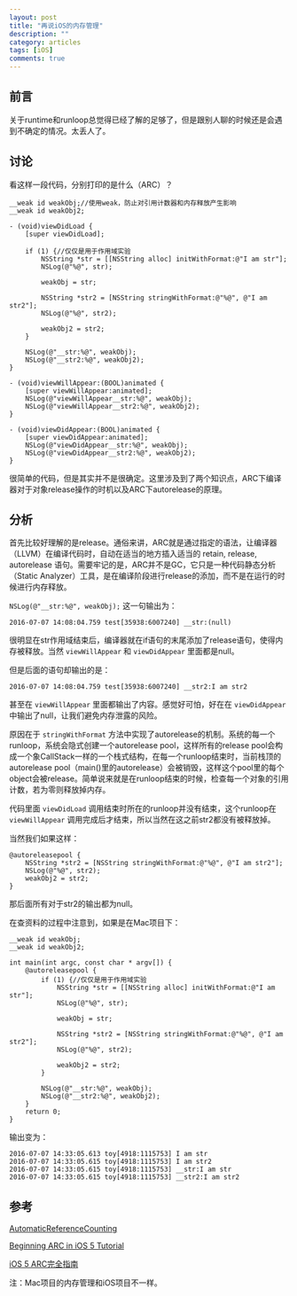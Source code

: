 ```yaml
---
layout: post
title: "再说iOS的内存管理"
description: ""
category: articles
tags: [iOS]
comments: true
---
```


## 前言

关于runtime和runloop总觉得已经了解的足够了，但是跟别人聊的时候还是会遇到不确定的情况。太丢人了。

## 讨论

看这样一段代码，分别打印的是什么（ARC）？

```objc
__weak id weakObj;//使用weak，防止对引用计数器和内存释放产生影响
__weak id weakObj2;

- (void)viewDidLoad {
    [super viewDidLoad];
    
    if (1) {//仅仅是用于作用域实验
        NSString *str = [[NSString alloc] initWithFormat:@"I am str"];
        NSLog(@"%@", str);
        
        weakObj = str;
        
        NSString *str2 = [NSString stringWithFormat:@"%@", @"I am str2"];
        NSLog(@"%@", str2);
        
        weakObj2 = str2;
    }
    
    NSLog(@"__str:%@", weakObj);
    NSLog(@"__str2:%@", weakObj2);
}

- (void)viewWillAppear:(BOOL)animated {
    [super viewWillAppear:animated];
    NSLog(@"viewWillAppear__str:%@", weakObj);
    NSLog(@"viewWillAppear__str2:%@", weakObj2);
}

- (void)viewDidAppear:(BOOL)animated {
    [super viewDidAppear:animated];
    NSLog(@"viewDidAppear__str:%@", weakObj);
    NSLog(@"viewDidAppear__str2:%@", weakObj2);
}
```

很简单的代码，但是其实并不是很确定。这里涉及到了两个知识点，ARC下编译器对于对象release操作的时机以及ARC下autorelease的原理。

## 分析

首先比较好理解的是release。通俗来讲，ARC就是通过指定的语法，让编译器（LLVM）在编译代码时，自动在适当的地方插入适当的 retain, release, autorelease 语句。需要牢记的是，ARC并不是GC，它只是一种代码静态分析（Static Analyzer）工具，是在编译阶段进行release的添加，而不是在运行的时候进行内存释放。

`NSLog(@"__str:%@", weakObj);` 这一句输出为：

```objc
2016-07-07 14:08:04.759 test[35938:6007240] __str:(null)
```

很明显在str作用域结束后，编译器就在if语句的末尾添加了release语句，使得内存被释放。当然 `viewWillAppear` 和 `viewDidAppear` 里面都是null。

但是后面的语句却输出的是：

```objc
2016-07-07 14:08:04.759 test[35938:6007240] __str2:I am str2
```

甚至在 `viewWillAppear` 里面都输出了内容。感觉好可怕，好在在 `viewDidAppear` 中输出了null，让我们避免内存泄露的风险。

原因在于 `stringWithFormat` 方法中实现了autorelease的机制。系统的每一个runloop，系统会隐式创建一个autorelease pool，这样所有的release pool会构成一个象CallStack一样的一个栈式结构，在每一个runloop结束时，当前栈顶的 autorelease pool（main()里的autorelease）会被销毁，这样这个pool里的每个object会被release。简单说来就是在runloop结束的时候，检查每一个对象的引用计数，若为零则释放掉内存。

代码里面 `viewDidLoad` 调用结束时所在的runloop并没有结束，这个runloop在 `viewWillAppear` 调用完成后才结束，所以当然在这之前str2都没有被释放掉。

当然我们如果这样：

```objc
@autoreleasepool {
    NSString *str2 = [NSString stringWithFormat:@"%@", @"I am str2"];
    NSLog(@"%@", str2);
    weakObj2 = str2;
}
```

那后面所有对于str2的输出都为null。

在查资料的过程中注意到，如果是在Mac项目下：

```objc
__weak id weakObj;
__weak id weakObj2;

int main(int argc, const char * argv[]) {
    @autoreleasepool {
        if (1) {//仅仅是用于作用域实验
            NSString *str = [[NSString alloc] initWithFormat:@"I am str"];
            NSLog(@"%@", str);
            
            weakObj = str;
            
            NSString *str2 = [NSString stringWithFormat:@"%@", @"I am str2"];
            NSLog(@"%@", str2);
            
            weakObj2 = str2;
        }
        
        NSLog(@"__str:%@", weakObj);
        NSLog(@"__str2:%@", weakObj2);
    }
    return 0;
}
```

输出变为：

```objc
2016-07-07 14:33:05.613 toy[4918:1115753] I am str
2016-07-07 14:33:05.615 toy[4918:1115753] I am str2
2016-07-07 14:33:05.615 toy[4918:1115753] __str:I am str
2016-07-07 14:33:05.615 toy[4918:1115753] __str2:I am str2
```

## 参考

[AutomaticReferenceCounting](http://clang.llvm.org/docs/AutomaticReferenceCounting.html#ownership-inference)

[Beginning ARC in iOS 5 Tutorial](https://www.raywenderlich.com/5677/beginning-arc-in-ios-5-part-1)

[iOS 5 ARC完全指南](https://lettleprince.github.io/images/20160707-arc/iOS%205%20ARC%E5%AE%8C%E5%85%A8%E6%8C%87%E5%8D%97.pdf)

注：Mac项目的内存管理和iOS项目不一样。




